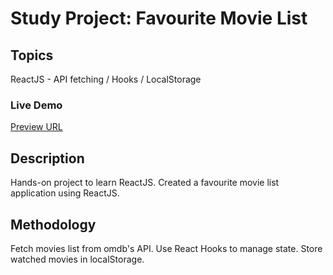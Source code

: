 # Study Project: Favourite Movie List

## Topics

ReactJS - API fetching / Hooks / LocalStorage

### Live Demo

[Preview URL](https://lauv-react-usepopcorn.netlify.app/)

## Description

Hands-on project to learn ReactJS. Created a favourite movie list application using ReactJS.

## Methodology

Fetch movies list from omdb's API. Use React Hooks to manage state. Store watched movies in localStorage.

